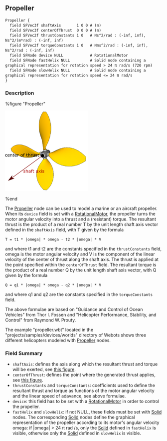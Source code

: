 ## Propeller

```
Propeller {
  field SFVec3f shaftAxis       1 0 0 # (m)
  field SFVec3f centerOfThrust  0 0 0 # (m)
  field SFVec2f thrustConstants 1 0   # Ns^2/rad : (-inf, inf), Ns^2/(m*rad) : (-inf, inf)
  field SFVec2f torqueConstants 1 0   # Nms^2/rad : (-inf, inf), Ns^2/rad : (-inf, inf)
  field SFNode device NULL            # RotationalMotor
  field SFNode fastHelix NULL         # Solid node containing a graphical representation for rotation speed > 24 π rad/s (720 rpm)
  field SFNode slowHelix NULL         # Solid node containing a graphical representation for rotation speed <= 24 π rad/s
}
```

### Description

%figure "Propeller"

![Propeller](pdf/propeller.pdf.png)

%end

The [Propeller](propeller.md#propeller) node can be used to model a marine or an
aircraft propeller. When its `device` field is set with a
[RotationalMotor](rotationalmotor.md#rotationalmotor), the propeller turns the
motor angular velocity into a thrust and a (resistant) torque. The resultant
thrust is the product of a real number T by the unit length shaft axis vector
defined in the `shaftAxis` field, with T given by the formula

```
T = t1 * |omega| * omega - t2 * |omega| * V
```

and where t1 and t2 are the constants specified in the `thrustConstants` field,
omega is the motor angular velocity and V is the component of the linear
velocity of the center of thrust along the shaft axis. The thrust is applied at
the point specified within the `centerOfThrust` field.  The resultant torque is
the product of a real number Q by the unit length shaft axis vector, with Q
given by the formula

```
Q = q1 * |omega| * omega - q2 * |omega| * V
```

and where q1 and q2 are the constants specified in the `torqueConstants` field.

The above formulae are based on "Guidance and Control of Ocean Vehicles" from
Thor I. Fossen and "Helicopter Performance, Stability, and Control" from Raymond
W. Prouty.

The example "propeller.wbt" located in the "projects/samples/devices/worlds"
directory of Webots shows three different helicopters modeled with
[Propeller](propeller.md#propeller) nodes.

### Field Summary

- `shaftAxis`: defines the axis along which the resultant thrust and torque will
be exerted, see [this figure](propeller.md#propeller).
- `centerOfThrust`: defines the point where the generated thrust applies, see
[this figure](propeller.md#propeller).
- `thrustConstants` and `torqueConstants`: coefficients used to define the
resultant thrust and torque as functions of the motor angular velocity and the
linear speed of adavance, see above formulae.
- `device`: this field has to be set with a
[RotationalMotor](rotationalmotor.md#rotationalmotor) in order to control the
propeller.
- `fastHelix` and `slowHelix`: if not NULL, these fields must be set with
[Solid](solid.md#solid) nodes. The corresponding [Solid](solid.md#solid) nodes
define the graphical representation of the propeller according to its motor's
angular velocity omega: if |omega| > 24 π rad /s, only the
[Solid](solid.md#solid) defined in `fastHelix` is visible, otherwise only the
[Solid](solid.md#solid) defined in `slowHelix` is visible.

